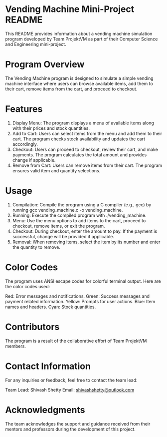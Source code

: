 # Vending Machine Mini-Project README

This README provides information about a vending machine simulation program developed by Team ProjektVM as part of their Computer Science and Engineering mini-project.

# Program Overview

The Vending Machine program is designed to simulate a simple vending machine interface where users can browse available items, add them to their cart, remove items from the cart, and proceed to checkout.

# Features

1. Display Menu: The program displays a menu of available items along with their prices and stock quantities.
2. Add to Cart: Users can select items from the menu and add them to their cart. The program checks stock availability and updates the cart accordingly.
3. Checkout: Users can proceed to checkout, review their cart, and make payments. The program calculates the total amount and provides change if applicable.
4. Remove from Cart: Users can remove items from their cart. The program ensures valid item and quantity selections.

# Usage

1. Compilation: Compile the program using a C compiler (e.g., gcc) by running gcc vending_machine.c -o vending_machine.
2. Running: Execute the compiled program with ./vending_machine.
3. Menu: Use the menu options to add items to the cart, proceed to checkout, remove items, or exit the program.
4. Checkout: During checkout, enter the amount to pay. If the payment is successful, change will be provided if applicable.
5. Removal: When removing items, select the item by its number and enter the quantity to remove.
   
# Color Codes
The program uses ANSI escape codes for colorful terminal output. Here are the color codes used:

Red: Error messages and notifications.
Green: Success messages and payment related information.
Yellow: Prompts for user actions.
Blue: Item names and headers.
Cyan: Stock quantities.

# Contributors
The program is a result of the collaborative effort of Team ProjektVM members.

# Contact Information
For any inquiries or feedback, feel free to contact the team lead:

Team Lead: Shivash Shetty
Email: shivashshetty@outlook.com

# Acknowledgments
The team acknowledges the support and guidance received from their mentors and professors during the development of this project.

